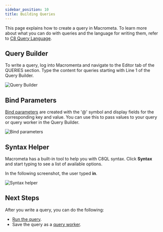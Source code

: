 ```yaml
---
sidebar_position: 10
title: Building Queries
---
```


This page explains how to create a query in Macrometa. To learn more about what you can do with queries and the language for writing them, refer to [C8 Query Language](c8ql/../index.md).

## Query Builder

To write a query, log into Macromenta and navigate to the Editor tab of the QUERIES section. Type the content for queries starting with Line 1 of the Query Builder.

![Query Builder](/img/queries/query-builder.png)

## Bind Parameters

[Bind parameters](bind-parameters.md) are created with the '@' symbol and display fields for the corresponding key and value. You can use this to pass values to your query or query worker in the Query Builder.

![Bind parameters](/img/queries/bind-parameters.png)

## Syntax Helper

Macrometa has a built-in tool to help you with C8QL syntax. Click **Syntax** and start typing to see a list of available options.

In the following screenshot, the user typed **in**.

![Syntax helper](/img/queries/syntax-helper.png)

## Next Steps

After you write a query, you can do the following:
- [Run the query](running-queries.md).
- Save the query as a [query worker](query-workers.md).
